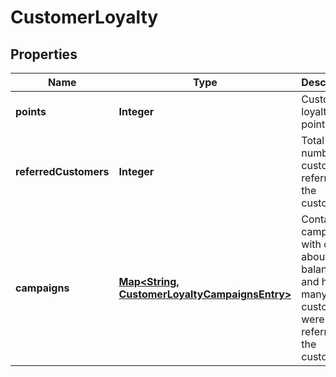 

# CustomerLoyalty


## Properties

| Name | Type | Description |
|------------ | ------------- | ------------- |
|**points** | **Integer** | Customer&#39;s loyalty points. |
|**referredCustomers** | **Integer** | Total number of customers referred by the customer. |
|**campaigns** | [**Map&lt;String, CustomerLoyaltyCampaignsEntry&gt;**](CustomerLoyaltyCampaignsEntry.md) | Contains campaigns with details about point balances and how many customers were referred by the customer. |



